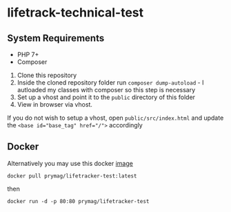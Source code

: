 # lifetrack-technical-test

## System Requirements
- PHP 7+
- Composer

1. Clone this repository
2. Inside the cloned repository folder run `composer dump-autoload` - I autloaded my classes with composer so this step is necessary
3. Set up a vhost and point it to the `public` directory of this folder
4. View in browser via vhost.

If you do not wish to setup a vhost, open `public/src/index.html` and update the `<base id="base_tag" href="/">` accordingly

## Docker

Alternatively you may use this docker [image](https://hub.docker.com/r/prymag/lifetracker-test)

`docker pull prymag/lifetracker-test:latest`

then

`docker run -d -p 80:80 prymag/lifetracker-test`